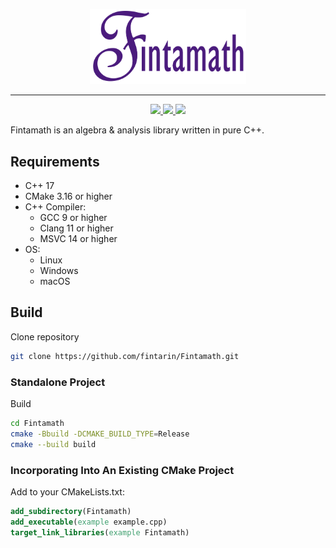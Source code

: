 <p align="center">
  <img src="./docs/images/logo.png" alt="drawing" width="250"/>
</p>

---

<p align="center">
  <a href="https://github.com/fintarin/Fintamath/actions/workflows/build.yml">
    <img src="https://github.com/fintarin/Fintamath/actions/workflows/build.yml/badge.svg"/>
  </a>
  <a href="https://sonarcloud.io/summary/new_code?id=fintarin_Fintamath">
    <img src="https://sonarcloud.io/api/project_badges/measure?project=fintarin_Fintamath&metric=alert_status"/>
  </a>
  <a href="https://sonarcloud.io/summary/new_code?id=fintarin_Fintamath">
    <img src="https://sonarcloud.io/api/project_badges/measure?project=fintarin_Fintamath&metric=coverage"/>
  </a>
</p>

Fintamath is an algebra & analysis library written in pure C++.

## Requirements

* C++ 17
* CMake 3.16 or higher
* C++ Compiler:
  * GCC 9 or higher
  * Clang 11 or higher
  * MSVC 14 or higher
* OS:
  * Linux
  * Windows
  * macOS

## Build

Clone repository

```sh
git clone https://github.com/fintarin/Fintamath.git
```

### Standalone Project

Build

```sh
cd Fintamath
cmake -Bbuild -DCMAKE_BUILD_TYPE=Release
cmake --build build
```

### Incorporating Into An Existing CMake Project

Add to your CMakeLists.txt:

```cmake
add_subdirectory(Fintamath)
add_executable(example example.cpp)
target_link_libraries(example Fintamath)
```
